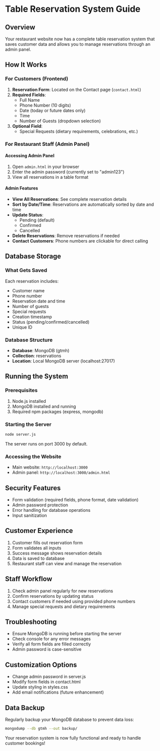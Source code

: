 # Table Reservation System Guide

## Overview
Your restaurant website now has a complete table reservation system that saves customer data and allows you to manage reservations through an admin panel.

## How It Works

### For Customers (Frontend)
1. **Reservation Form**: Located on the Contact page (`contact.html`)
2. **Required Fields**:
   - Full Name
   - Phone Number (10 digits)
   - Date (today or future dates only)
   - Time
   - Number of Guests (dropdown selection)
3. **Optional Field**:
   - Special Requests (dietary requirements, celebrations, etc.)

### For Restaurant Staff (Admin Panel)

#### Accessing Admin Panel
1. Open `admin.html` in your browser
2. Enter the admin password (currently set to "admin123")
3. View all reservations in a table format

#### Admin Features
- **View All Reservations**: See complete reservation details
- **Sort by Date/Time**: Reservations are automatically sorted by date and time
- **Update Status**: 
  - Pending (default)
  - Confirmed
  - Cancelled
- **Delete Reservations**: Remove reservations if needed
- **Contact Customers**: Phone numbers are clickable for direct calling

## Database Storage

### What Gets Saved
Each reservation includes:
- Customer name
- Phone number
- Reservation date and time
- Number of guests
- Special requests
- Creation timestamp
- Status (pending/confirmed/cancelled)
- Unique ID

### Database Structure
- **Database**: MongoDB (gtmh)
- **Collection**: reservations
- **Location**: Local MongoDB server (localhost:27017)

## Running the System

### Prerequisites
1. Node.js installed
2. MongoDB installed and running
3. Required npm packages (express, mongodb)

### Starting the Server
```bash
node server.js
```
The server runs on port 3000 by default.

### Accessing the Website
- Main website: `http://localhost:3000`
- Admin panel: `http://localhost:3000/admin.html`

## Security Features
- Form validation (required fields, phone format, date validation)
- Admin password protection
- Error handling for database operations
- Input sanitization

## Customer Experience
1. Customer fills out reservation form
2. Form validates all inputs
3. Success message shows reservation details
4. Data is saved to database
5. Restaurant staff can view and manage the reservation

## Staff Workflow
1. Check admin panel regularly for new reservations
2. Confirm reservations by updating status
3. Contact customers if needed using provided phone numbers
4. Manage special requests and dietary requirements

## Troubleshooting
- Ensure MongoDB is running before starting the server
- Check console for any error messages
- Verify all form fields are filled correctly
- Admin password is case-sensitive

## Customization Options
- Change admin password in server.js
- Modify form fields in contact.html
- Update styling in styles.css
- Add email notifications (future enhancement)

## Data Backup
Regularly backup your MongoDB database to prevent data loss:
```bash
mongodump --db gtmh --out backup/
```

Your reservation system is now fully functional and ready to handle customer bookings!
